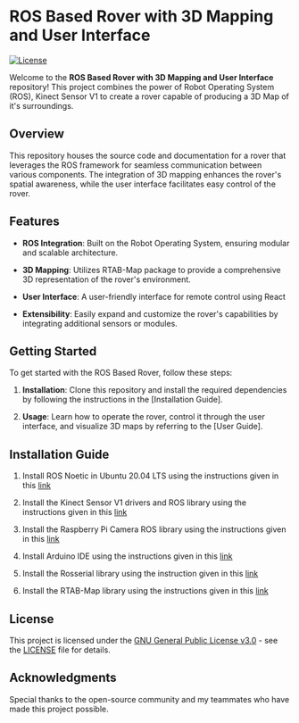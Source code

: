 # ROS Based Rover with 3D Mapping and User Interface

[![License](https://img.shields.io/badge/license-GNU%20GPL%20v3-blue.svg)](LICENSE)

Welcome to the **ROS Based Rover with 3D Mapping and User Interface** repository! This project combines the power of Robot Operating System (ROS), Kinect Sensor V1 to create a rover capable of producing a 3D Map of it's surroundings.
## Overview

This repository houses the source code and documentation for a rover that leverages the ROS framework for seamless communication between various components. The integration of 3D mapping enhances the rover's spatial awareness, while the user interface facilitates easy control of the rover.

## Features

- **ROS Integration**: Built on the Robot Operating System, ensuring modular and scalable architecture.
  
- **3D Mapping**: Utilizes RTAB-Map package to provide a comprehensive 3D representation of the rover's environment.

- **User Interface**: A user-friendly interface for remote control using React

- **Extensibility**: Easily expand and customize the rover's capabilities by integrating additional sensors or modules.

## Getting Started

To get started with the ROS Based Rover, follow these steps:

1. **Installation**: Clone this repository and install the required dependencies by following the instructions in the [Installation Guide].

2. **Usage**: Learn how to operate the rover, control it through the user interface, and visualize 3D maps by referring to the [User Guide].

## Installation Guide

1. Install ROS Noetic in Ubuntu 20.04 LTS using the instructions given in this [link](https://wiki.ros.org/noetic/Installation/Ubuntu)

2. Install the Kinect Sensor V1 drivers and ROS library using the instructions given in this [link](https://aibegins.net/2020/11/22/give-your-next-robot-3d-vision-kinect-v1-with-ros-noetic/)

3. Install the Raspberry Pi Camera ROS library using the instructions given in this [link](https://ros-mobile-robots.com/packages/raspicam_node/)

4. Install Arduino IDE using the instructions given in this [link](https://linuxopsys.com/topics/install-arduino-ide-on-ubuntu-20-04)

5. Install the Rosserial library using the instruction given in this [link](https://wiki.ros.org/rosserial_arduino/Tutorials/Arduino%20IDE%20Setup#:~:text=*Note%3A%20Currently%20you%20can%20install,setup%20a%20full%20ROS%20workstation.)

6. Install the RTAB-Map library using the instructions given in this [link](https://github.com/introlab/rtabmap_ros#installation)


## License

This project is licensed under the [GNU General Public License v3.0](LICENSE) - see the [LICENSE](LICENSE) file for details.

## Acknowledgments

Special thanks to the open-source community and my teammates who have made this project possible.
